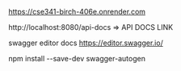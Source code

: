 https://cse341-birch-406e.onrender.com

http://localhost:8080/api-docs => API DOCS LINK

swagger editor docs https://editor.swagger.io/

npm install --save-dev swagger-autogen